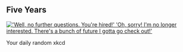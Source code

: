 ## Five Years
[!['Well, no further questions. You're hired!' 'Oh, sorry! I'm no longer interested. There's a bunch of future I gotta go check out!'](https://imgs.xkcd.com/comics/five_years.png)](https://xkcd.com/1088/ "'Well, no further questions. You're hired!' 'Oh, sorry! I'm no longer interested. There's a bunch of future I gotta go check out!'")

Your daily random xkcd
